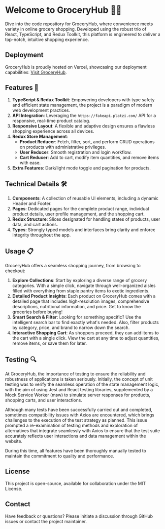 # Welcome to GroceryHub 🛒✨

Dive into the code repository for GroceryHub, where convenience meets variety in online grocery shopping. Developed using the robust trio of React, TypeScript, and Redux Toolkit, this platform is engineered to deliver a top-notch, intuitive shopping experience.

## Deployment
GroceryHub is proudly hosted on Vercel, showcasing our deployment capabilities: [Visit GroceryHub](https://e-commerce-website-five-delta.vercel.app/).

## Features 🌟
1. **TypeScript & Redux Toolkit**: Empowering developers with type safety and efficient state management, the project is a paradigm of modern web development practices.
2. **API Integration**: Leveraging the `https://fakeapi.platzi.com/` API for a responsive, real-time product catalog.
3. **Responsive Layout**: A flexible and adaptive design ensures a flawless shopping experience across all devices.
4. **Redux Store Management**:
   - **Product Reducer**: Fetch, filter, sort, and perform CRUD operations on products with administrative privileges.
   - **User Reducer**: Smooth registration and login workflow.
   - **Cart Reducer**: Add to cart, modify item quantities, and remove items with ease.
5. **Extra Features**: Dark/light mode toggle and pagination for products.

## Technical Details 🛠️
1. **Components**: A collection of reusable UI elements, including a dynamic Header and Footer.
2. **Pages**: Dedicated pages for the complete product range, individual product details, user profile management, and the shopping cart.
3. **Redux Structure**: Slices designated for handling states of products, user data, and cart actions.
4. **Types**: Strongly typed models and interfaces bring clarity and enforce integrity throughout the app.

## Usage 📋
GroceryHub offers a seamless shopping journey, from browsing to checkout:
1. **Explore Collections**: Start by exploring a diverse range of grocery categories. With a simple click, navigate through well-organized aisles filled with everything from staple pantry items to exotic ingredients.
2. **Detailed Product Insights**: Each product on GroceryHub comes with a detailed page that includes high-resolution images, comprehensive descriptions, nutritional information, and price. Get to know the groceries before buying!
3. **Smart Search & Filter**: Looking for something specific? Use the intelligent search bar to find exactly what's needed. Also, filter products by category, price, and brand to narrow down the search.
4. **Interactive Shopping Cart**: As shoppers proceed, they can add items to the cart with a single click. View the cart at any time to adjust quantities, remove items, or save them for later.

## Testing 🔍
At GroceryHub, the importance of testing to ensure the reliability and robustness of applications is taken seriously. Initially, the concept of unit testing was to verify the seamless operation of the state management logic, with the aim of using Jest and React testing libraries, supplemented by a Mock Service Worker (msw) to simulate server responses for products, shopping carts, and user interactions.

Although many tests have been successfully carried out and completed, sometimes compatibility issues with Axios are encountered, which brings challenges to the execution of the test strategy as planned. This issue prompted a re-examination of testing methods and exploration of alternatives that integrate seamlessly with Axios to ensure that the test suite accurately reflects user interactions and data management within the website.

During this time, all features have been thoroughly manually tested to maintain the commitment to quality and performance.

## License
This project is open-source, available for collaboration under the MIT License.

## Contact
Have feedback or questions? Please initiate a discussion through GitHub issues or contact the project maintainer.

